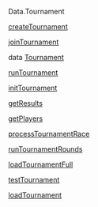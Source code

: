 Data.Tournament

[createTournament](Data-Tournament.html#v:createTournament)

[joinTournament](Data-Tournament.html#v:joinTournament)

data [Tournament](Data-Tournament.html#t:Tournament)

[runTournament](Data-Tournament.html#v:runTournament)

[initTournament](Data-Tournament.html#v:initTournament)

[getResults](Data-Tournament.html#v:getResults)

[getPlayers](Data-Tournament.html#v:getPlayers)

[processTournamentRace](Data-Tournament.html#v:processTournamentRace)

[runTournamentRounds](Data-Tournament.html#v:runTournamentRounds)

[loadTournamentFull](Data-Tournament.html#v:loadTournamentFull)

[testTournament](Data-Tournament.html#v:testTournament)

[loadTournament](Data-Tournament.html#v:loadTournament)
